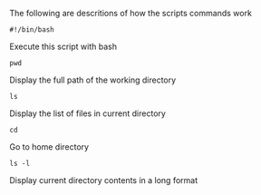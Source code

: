 The following are descritions of how the scripts commands work


```
#!/bin/bash
```
Execute this script with bash


```
pwd
```
Display the full path of the working directory


```
ls
```
Display the list of files in current directory


```
cd
```
Go to home directory


```
ls -l
```
Display current directory contents in a long format

